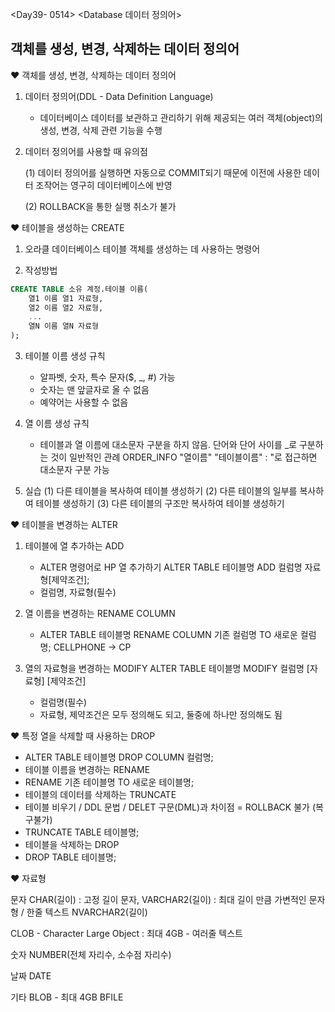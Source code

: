 <Day39- 0514>
<Database 데이터 정의어>

## 객체를 생성, 변경, 삭제하는 데이터 정의어

❤️ 객체를 생성, 변경, 삭제하는 데이터 정의어

1. 데이터 정의어(DDL - Data Definition Language)

   - 데이터베이스 데이터를 보관하고 관리하기 위해 제공되는 여러 객체(object)의 생성, 변경, 삭제 관련 기능을 수행

2. 데이터 정의어를 사용할 때 유의점

   (1) 데이터 정의어를 실행하면 자동으로 COMMIT되기 때문에 이전에 사용한 데이터 조작어는 영구히 데이터베이스에 반영

   (2) ROLLBACK을 통한 실행 취소가 불가

❤️ 테이블을 생성하는 CREATE

1. 오라클 데이터베이스 테이블 객체를 생성하는 데 사용하는 명령어

2. 작성방법

```SQL
CREATE TABLE 소유 계정.테이블 이름(
	열1 이름 열1 자료형,
	열2 이름 열2 자료형,
	...
	열N 이름 열N 자료형
);
```

3. 테이블 이름 생성 규칙
   - 알파벳, 숫자, 특수 문자($, \_, #) 가능
   - 숫자는 맨 앞글자로 올 수 없음
   - 예약어는 사용할 수 없음
4. 열 이름 생성 규칙

   - 테이블과 열 이름에 대소문자 구분을 하지 않음. 단어와 단어 사이를 \_로 구분하는 것이 일반적인 관례
     ORDER_INFO
     "열이름" "테이블이름" : "로 접근하면 대소문자 구분 가능

5. 실습
   (1) 다른 테이블을 복사하여 테이블 생성하기
   (2) 다른 테이블의 일부를 복사하여 테이블 생성하기
   (3) 다른 테이블의 구조만 복사하여 테이블 생성하기

❤️ 테이블을 변경하는 ALTER

1. 테이블에 열 추가하는 ADD

   - ALTER 명령어로 HP 열 추가하기
     ALTER TABLE 테이블명 ADD 컬럼명 자료형[제약조건];
   - 컬럼명, 자료형(필수)

2. 열 이름을 변경하는 RENAME COLUMN

   - ALTER TABLE 테이블명 RENAME COLUMN 기존 컬럼명 TO 새로운 컬럼명;
     CELLPHONE -> CP

3. 열의 자료형을 변경하는 MODIFY
   ALTER TABLE 테이블명 MODIFY 컬럼명 [자료형] [제약조건]

   - 컬럼명(필수)
   - 자료형, 제약조건은 모두 정의해도 되고, 둘중에 하나만 정의해도 됨

❤️ 특정 열을 삭제할 때 사용하는 DROP

- ALTER TABLE 테이블명 DROP COLUMN 컬럼명;
- 테이블 이름을 변경하는 RENAME
- RENAME 기존 테이블명 TO 새로운 테이블명;
- 테이블의 데이터를 삭제하는 TRUNCATE
- 테이블 비우기 / DDL 문법 / DELET 구문(DML)과 차이점 = ROLLBACK 불가 (복구불가)
- TRUNCATE TABLE 테이블명;
- 테이블을 삭제하는 DROP
- DROP TABLE 테이블명;

❤️ 자료형

문자
CHAR(길이) : 고정 길이 문자,
VARCHAR2(길이) : 최대 길이 만큼 가변적인 문자형 / 한줄 텍스트
NVARCHAR2(길이)

CLOB - Character Large Object : 최대 4GB - 여러줄 텍스트

숫자
NUMBER(전체 자리수, 소수점 자리수)

날짜
DATE

기타
BLOB - 최대 4GB
BFILE

